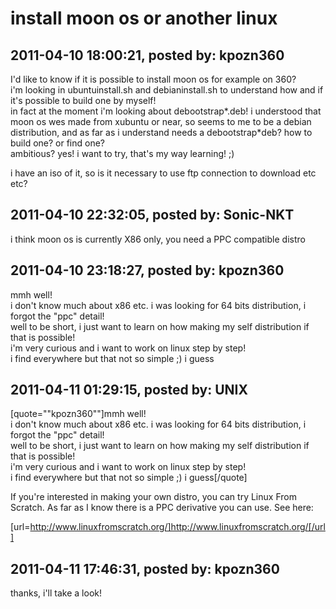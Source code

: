 # install moon os or another linux

## 2011-04-10 18:00:21, posted by: kpozn360

I'd like to know if it is possible to install moon os for example on 360?  
 i'm looking in ubuntuinstall.sh and debianinstall.sh to understand how and if it's possible to build one by myself!  
 in fact at the moment i'm looking about debootstrap*.deb! i understood that moon os wes made from xubuntu or near, so seems to me to be a debian distribution, and as far as i understand needs a debootstrap*deb? how to build one? or find one?  
 ambitious? yes! i want to try, that's my way learning! ;)  
   
 i have an iso of it, so is it necessary to use ftp connection to download etc etc?

## 2011-04-10 22:32:05, posted by: Sonic-NKT

i think moon os is currently X86 only, you need a PPC compatible distro

## 2011-04-10 23:18:27, posted by: kpozn360

mmh well!  
 i don't know much about x86 etc. i was looking for 64 bits distribution, i forgot the "ppc" detail!  
 well to be short, i just want to learn on how making my self distribution if that is possible!  
 i'm very curious and i want to work on linux step by step!  
 i find everywhere but that not so simple ;) i guess

## 2011-04-11 01:29:15, posted by: UNIX

[quote=""kpozn360""]mmh well!  
 i don't know much about x86 etc. i was looking for 64 bits distribution, i forgot the "ppc" detail!  
 well to be short, i just want to learn on how making my self distribution if that is possible!  
 i'm very curious and i want to work on linux step by step!  
 i find everywhere but that not so simple ;) i guess[/quote]  
   
 If you're interested in making your own distro, you can try Linux From Scratch. As far as I know there is a PPC derivative you can use. See here:  
   
 [url=http://www.linuxfromscratch.org/]http://www.linuxfromscratch.org/[/url]

## 2011-04-11 17:46:31, posted by: kpozn360

thanks, i'll take a look!